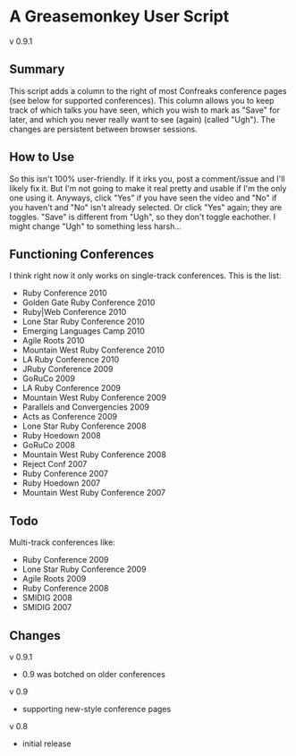 A Greasemonkey User Script
==========================
v 0.9.1

Summary
-------
This script adds a column to the right of most Confreaks conference pages (see below for supported conferences). This column allows you to keep track of which talks you have seen, which you wish to mark as "Save" for later, and which you never really want to see (again) (called "Ugh"). The changes are persistent between browser sessions.

How to Use
----------
So this isn't 100% user-friendly. If it irks you, post a comment/issue and I'll likely fix it. But I'm not going to make it real pretty and usable if I'm the only one using it. Anyways, click "Yes" if you have seen the video and "No" if you haven't and "No" isn't already selected. Or click "Yes" again; they are toggles. "Save" is different from "Ugh", so they don't toggle eachother. I might change "Ugh" to something less harsh...

Functioning Conferences
-----------------------
I think right now it only works on single-track conferences. This is the list:

+ Ruby Conference 2010
+ Golden Gate Ruby Conference 2010
+ Ruby|Web Conference 2010
+ Lone Star Ruby Conference 2010
+ Emerging Languages Camp 2010
+ Agile Roots 2010
+ Mountain West Ruby Conference 2010
+ LA Ruby Conference 2010
+ JRuby Conference 2009
+ GoRuCo 2009
+ LA Ruby Conference 2009
+ Mountain West Ruby Conference 2009
+ Parallels and Convergencies 2009
+ Acts as Conference 2009
+ Lone Star Ruby Conference 2008
+ Ruby Hoedown 2008
+ GoRuCo 2008
+ Mountain West Ruby Conference 2008
+ Reject Conf 2007
+ Ruby Conference 2007
+ Ruby Hoedown 2007
+ Mountain West Ruby Conference 2007

Todo
----

Multi-track conferences like:

+ Ruby Conference 2009
+ Lone Star Ruby Conference 2009
+ Agile Roots 2009
+ Ruby Conference 2008
+ SMIDIG 2008
+ SMIDIG 2007

Changes
-------

v 0.9.1

+ 0.9 was botched on older conferences

v 0.9

+ supporting new-style conference pages

v 0.8

+ initial release